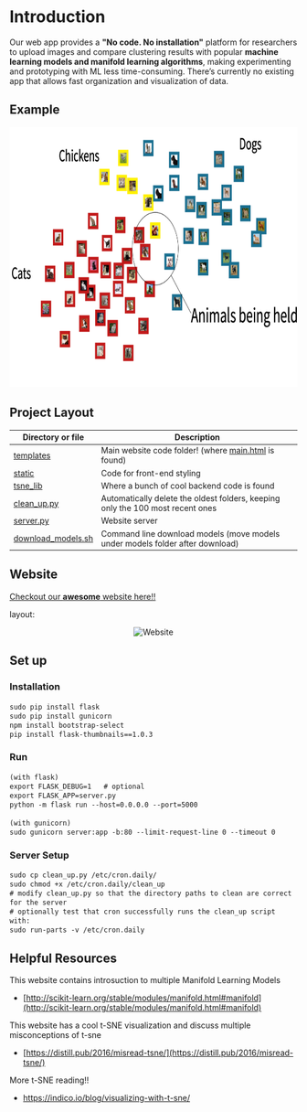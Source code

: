 

# Introduction

Our web app provides a **"No code. No installation"** platform for researchers to upload images and compare clustering results with popular **machine learning models and manifold learning algorithms**, making experimenting and prototyping with ML less time-consuming. There’s currently no existing app that allows fast organization and visualization of data.


## Example
<p align="center">
 <img src="https://github.com/bessaFan/ML-playground/blob/master/static/images/animals-example-black.png" height="455px">
</p>


## Project Layout

| Directory or file| Description                                                                                        |
|-------------------------|----------------------------------------------------------------------------------------------------|
| [templates](https://github.com/bessaFan/generate_tsne_plots_online/tree/master/templates "templates") | Main website code folder! (where [main.html](https://github.com/bessaFan/generate_tsne_plots_online/blob/master/templates/main.html "main.html") is found)|
| [static](https://github.com/bessaFan/generate_tsne_plots_online/tree/master/static "static")| Code for front-end styling |
| [tsne_lib](https://github.com/bessaFan/generate_tsne_plots_online/tree/master/tsne_lib "tsne_lib")| Where a bunch of cool backend code is found|
| [clean_up.py](https://github.com/bessaFan/generate_tsne_plots_online/blob/master/clean_up.py "clean_up.py")| Automatically delete the oldest folders, keeping only the 100 most recent ones|
| [server.py](https://github.com/bessaFan/generate_tsne_plots_online/blob/master/server.py "server.py")|Website server|
| [download_models.sh](https://github.com/bessaFan/ML-playground/blob/master/models/download_models.sh "download_models.sh")|Command line download models (move models under models folder after download)|



## Website 
[Checkout our **awesome** website here!!](http://23.233.65.16/)

layout:
<p align="center">

<img src="https://github.com/bessaFan/generate_tsne_plots_online/blob/master/static/images/MLplayground.jpg?raw=true" alt="Website" >
</p>

## Set up

### Installation

```
sudo pip install flask
sudo pip install gunicorn
npm install bootstrap-select
pip install flask-thumbnails==1.0.3

```

### Run

```
(with flask)
export FLASK_DEBUG=1   # optional
export FLASK_APP=server.py
python -m flask run --host=0.0.0.0 --port=5000

(with gunicorn)
sudo gunicorn server:app -b:80 --limit-request-line 0 --timeout 0

```

### Server Setup

```
sudo cp clean_up.py /etc/cron.daily/
sudo chmod +x /etc/cron.daily/clean_up
# modify clean_up.py so that the directory paths to clean are correct for the server
# optionally test that cron successfully runs the clean_up script with:
sudo run-parts -v /etc/cron.daily
```

## Helpful Resources
This website contains introsuction to multiple Manifold Learning Models 
-   [http://scikit-learn.org/stable/modules/manifold.html#manifold](http://scikit-learn.org/stable/modules/manifold.html#manifold)

This website has a cool  t-SNE  visualization and discuss multiple misconceptions of t-sne 
-   [https://distill.pub/2016/misread-tsne/](https://distill.pub/2016/misread-tsne/)


More t-SNE reading!!
-  	https://indico.io/blog/visualizing-with-t-sne/
